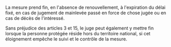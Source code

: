 La mesure prend fin, en l'absence de renouvellement, à l'expiration du délai fixé, en cas de jugement de mainlevée passé en force de chose jugée ou en cas de décès de l'intéressé.

Sans préjudice des articles 3 et 15, le juge peut également y mettre fin lorsque la personne protégée réside hors du territoire national, si cet éloignement empêche le suivi et le contrôle de la mesure.
